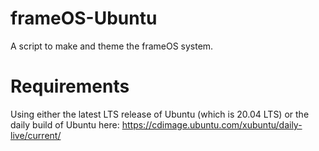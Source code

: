 # frameOS-Ubuntu
A script to make and theme the frameOS system.

# Requirements
Using either the latest LTS release of Ubuntu (which is 20.04 LTS)
or the daily build of Ubuntu here: https://cdimage.ubuntu.com/xubuntu/daily-live/current/

